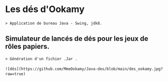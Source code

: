 # Les dés d'Ookamy

    > Application de bureau Java - Swing, jdk8.
    
## Simulateur de lancés de dés pour les jeux de rôles papiers.

    > Génération d'un fichier .Jar .

    ![dés](https://github.com/MmeOokamy/Java-des/blob/main/des_ookamy.jpg?raw=true)
